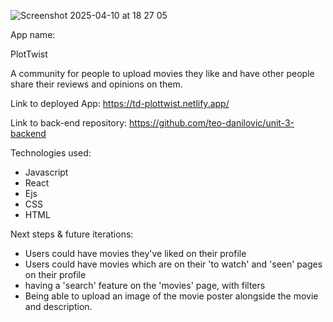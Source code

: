 ![Screenshot 2025-04-10 at 18 27 05](https://github.com/user-attachments/assets/3d851ff7-d3e2-4374-9e97-d5bd0d3ba7f8)


App name:

PlotTwist 

A community for people to upload movies they like and have other people share their reviews and opinions on them. 


Link to deployed App: https://td-plottwist.netlify.app/ 


Link to back-end repository: https://github.com/teo-danilovic/unit-3-backend 


Technologies used: 
- Javascript
- React
- Ejs
- CSS
- HTML


Next steps & future iterations:
- Users could have movies they've liked on their profile
- Users could have movies which are on their 'to watch' and 'seen' pages on their profile
- having a 'search' feature on the 'movies' page, with filters
- Being able to upload an image of the movie poster alongside the movie and description. 